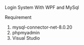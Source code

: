 Login System With WPF and MySql

Requirement
1. mysql-connector-net-8.0.20
2. phpmyadmin
3. Visual Studio
